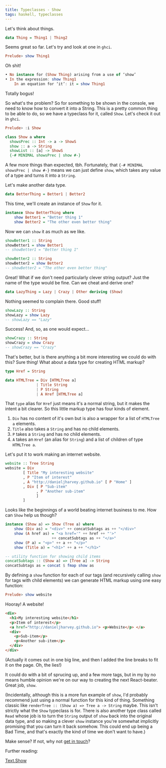 ```yaml
---
title: Typeclasses - Show
tags: haskell, typeclasses
---
```


Let's think about things.

```haskell
data Thing = Thing1 | Thing2
```

Seems great so far. Let's try and look at one in `ghci`.

```haskell
Prelude> show Thing1
```

Oh shit!

```haskell
• No instance for (Show Thing) arising from a use of ‘show’
• In the expression: show Thing1
    In an equation for ‘it’: it = show Thing1
```

Totally bogus!

So what's the problem? So for something to be shown in the console, we need to know how to convert it into a String. This is a pretty common thing to be able to do, so we have a typeclass for it, called `Show`. Let's check it out in `ghci`.

```haskell
Prelude> :i Show
```

```haskell
class Show a where
  showsPrec :: Int -> a -> ShowS
  show :: a -> String
  showList :: [a] -> ShowS
  {-# MINIMAL showsPrec | show #-}
```

A few more things than expected, tbh. Fortunately, that `{-# MINIMAL showsPrec | show #-}` means we can just define `show`, which takes any value of a type and turns it into a `String`.

Let's make another data type.

```haskell
data BetterThing = Better1 | Better2
```

This time, we'll create an instance of `Show` for it.

```haskell
instance Show BetterThing where
    show Better1 = "Better thing 1"
    show Better2 = "The other even better thing"
```

Now we can `show` it as much as we like.

```haskell
showBetter1 :: String
showBetter1 = show Better1
-- showBetter1 = "Better thing 1"
```

```haskell
showBetter2 :: String
showBetter2 = show Better2
-- showBetter2 = "The other even better thing"
```

Great! What if we don't need particularly clever string output? Just the name of the type would be fine. Can we cheat and derive one?

```haskell
data LazyThing = Lazy | Crazy | Other deriving (Show)
```

Nothing seemed to complain there. Good stuff!

```haskell
showLazy :: String
showLazy = show Lazy
-- showLazy == "Lazy"
```

Success! And, so, as one would expect...

```haskell
showCrazy :: String
showCrazy = show Crazy
-- showCrazy == "Crazy"
```

That's better, but is there anything a bit more interesting we could do with this? Sure thing! What about a data type for creating HTML markup?

```haskell
type Href = String

data HTMLTree = Div [HTMLTree a]
              | Title String
              | P String
              | A Href [HTMLTree a]
```

That `type` alias for `Href` just means it's a normal string, but it makes the intent a bit clearer. So this little markup type has four kinds of element.

1. `Div` has no content of it's own but is also a wrapper for a list of `HTMLTree a` elements.
2. `Title` also takes a `String` and has no child elements.
3. `P` takes a `String` and has no child elements.
4. `A` takes an `Href` (an alias for `String`) and a list of children of type `HTMLTree a`.

Let's put it to work making an internet website.

```haskell
website :: Tree String
website = Div
        [ Title "My interesting website"
        , P "Item of interest"
        , A "http://danieljharvey.github.io" [ P "Home" ]
        , Div [ P "Sub-item"
              , P "Another sub-item"
              ]
        ]
```

Looks like the beginnings of a world beating internet business to me. How can `Show` help us though?

```haskell
instance (Show a) => Show (Tree a) where
    show (Div as) = "<div>" ++ concatSubtags as ++ "</div>"
    show (A href as) = "<a href='" ++ href ++ "'>"
                     ++ concatSubtags as ++ "</a>"
    show (P a) = "<p>" ++ a ++ "</p>"
    show (Title a) = "<h1>" ++ a ++ "</h1>"

-- utility function for showing child items
concatSubtags :: (Show a) => [Tree a] -> String
concatSubtags as = concat $ fmap show as
```

By defining a `show` function for each of our tags (and recursively calling `show` for tags with child elements) we can generate HTML markup using one easy function:

```haskell
Prelude> show website
```

Hooray! A website!

```html
<div>
  <h1>My interesting website</h1>
  <p>Item of interest</p>
  <a href="http://danieljharvey.github.io"> <p>Website</p> </a>
  <div>
    <p>Sub-item</p>
    <p>Another sub-item</p>
  </div>
</div>
```

(Actually it comes out in one big line, and then I added the line breaks to fit it on the page. Oh, the lies!)

It could do with a bit of sprucing up, and a few more tags, but in my by no means humble opinion we're on our way to creating the next React-beater. Great job, `show`.

(Incidentally, although this is a more fun example of `show`, I'd probably recommend just using a normal function for this kind of thing. Something classic like `renderTree :: (Show a) => Tree a -> String` maybe. This isn't strictly what the `Show` typeclass is for. There is also another type class called `Read` whose job is to turn the `String` output of `show` back into the original data type, and so making a clever `show` instance you're somewhat implicitly promising that you can turn it back somehow. This could end up being a Bad Time, and that's exactly the kind of time we don't want to have.)

Make sense? If not, why not [get in touch](/contact.html)?

Further reading:

[Text.Show](http://hackage.haskell.org/package/base-4.12.0.0/docs/Text-Show.html)
